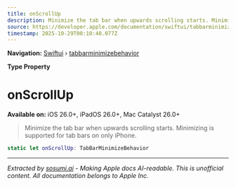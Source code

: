 ```yaml
---
title: onScrollUp
description: Minimize the tab bar when upwards scrolling starts. Minimizing is supported for tab bars on only iPhone.
source: https://developer.apple.com/documentation/swiftui/tabbarminimizebehavior/onscrollup
timestamp: 2025-10-29T00:10:40.077Z
---
```


**Navigation:** [Swiftui](/documentation/swiftui) › [tabbarminimizebehavior](/documentation/swiftui/tabbarminimizebehavior)

**Type Property**

# onScrollUp

**Available on:** iOS 26.0+, iPadOS 26.0+, Mac Catalyst 26.0+

> Minimize the tab bar when upwards scrolling starts. Minimizing is supported for tab bars on only iPhone.

```swift
static let onScrollUp: TabBarMinimizeBehavior
```

---

*Extracted by [sosumi.ai](https://sosumi.ai) - Making Apple docs AI-readable.*
*This is unofficial content. All documentation belongs to Apple Inc.*

